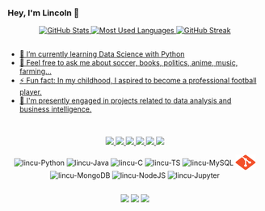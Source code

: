 ### Hey, I'm Lincoln 👋

<div align="center">
  <a href="https://github.com/dotlincu">
  <img height="150px" src="https://github-readme-stats.vercel.app/api?username=dotlincu&theme=dark&show_icons=true&count_private=true" alt="GitHub Stats" />  
  <img height="150px" src="https://github-readme-stats.vercel.app/api/top-langs/?username=dotlincu&hide=html,css,mustache,jupyter%20notebook&exclude_repo=bootcamp-data-science,confusion-matrix-metrics-comparison,ignorancia-zero&layout=compact&langs_count=6&theme=dark" alt="Most Used Languages" />
  <!-- <img height="150px" src="https://github-readme-stats-git-masterrstaa-rickstaa.vercel.app/api?username=dotlincu&show_icons=true&theme=dark&include_all_commits=true&count_private=true"/> -->
  <!-- <img height="150px" src="https://github-readme-stats-git-masterrstaa-rickstaa.vercel.app/api/top-langs/?username=dotlincu&hide=html,css,mustache&exclude_repo=bootcamp-data-science,confusion-matrix-metrics-comparison,ignorancia-zero&layout=compact&langs_count=6&theme=dark"/> -->

  <!--  <img height="300px" src="https://github-profile-trophy.vercel.app/?username=dotlincu&theme=dark&no-bg=true&no-frame=false&column=5"> -->
  <!--  <img height="150px" src="https://github-profile-trophy.vercel.app/?username=dotlincu&layout=compact&langs_count=12&theme=dark"/> -->

  <img src="https://github-readme-streak-stats.herokuapp.com?user=dotlincu&theme=dark" alt="GitHub Streak" />
  <!--  <img src="https://komarev.com/ghpvc/?username=dotlincu&color=blue&style=flat-square" alt="Contador de Visitas" /> -->
  <!--  <img src="https://skillicons.dev/icons?i=python,r,sklearn,pandas,pytorch,mysql,git,docker&theme=dark" alt="Contador de Visitas" /> -->
</div> 
    
##

- 🌱 I’m currently learning Data Science with Python
- 💬 Feel free to ask me about soccer, books, politics, anime, music, farming...
- ⚡ Fun fact: In my childhood, I aspired to become a professional football player.
- 🔭 I'm presently engaged in projects related to data analysis and business intelligence.
<!-- - 📫 How to reach me: ... -->
  
## 
<div style="display: inline_block" align="center"><br>
  <a href="https://github.com/dotlincu/clusterizacao-risco-cardiaco" target="_blank">
    <img src="https://github-readme-stats.vercel.app/api/pin/?username=dotlincu&repo=clusterizacao-risco-cardiaco&theme=dark" />
  </a>
  <a href="https://github.com/dotlincu/social-media-analysis" target="_blank">
    <img src="https://github-readme-stats.vercel.app/api/pin/?username=dotlincu&repo=social-media-analysis&theme=dark" />
  </a>
  <a href="https://github.com/CDInacio/kanban" target="_blank">
    <img src="https://github-readme-stats.vercel.app/api/pin/?username=CDInacio&repo=kanban&theme=dark" />
  </a>
  <a href="https://github.com/UFOP-CSI477/csi606-2023-02-atividades-sirlincu" target="_blank">
    <img src="https://github-readme-stats.vercel.app/api/pin/?username=UFOP-CSI477&repo=csi606-2023-02-atividades-sirlincu&theme=dark" />
  </a>
  <a href="https://github.com/dotlincu/GraphAlgorithms" target="_blank">
    <img src="https://github-readme-stats.vercel.app/api/pin/?username=dotlincu&repo=GraphAlgorithms&theme=dark" />
  </a>
  <a href="https://github.com/dotlincu/conecta4" target="_blank">
    <img src="https://github-readme-stats.vercel.app/api/pin/?username=dotlincu&repo=conecta4&theme=dark" />
  </a>
</div>



<div style="display: inline_block" align="center"><br>
  <img align="center" alt="lincu-Python" height="30" width="40" src="https://cdn.jsdelivr.net/gh/devicons/devicon/icons/python/python-original.svg" />
  <img align="center" alt="lincu-Java" height="30" width="40" src="https://cdn.jsdelivr.net/gh/devicons/devicon/icons/java/java-original.svg" />
  <img align="center" alt="lincu-C" height="30" width="40" src="https://cdn.jsdelivr.net/gh/devicons/devicon/icons/c/c-original.svg" />
  <img align="center" alt="lincu-TS" height="30" width="40" src="https://cdn.jsdelivr.net/gh/devicons/devicon/icons/typescript/typescript-original.svg" /> 
  <img align="center" alt="lincu-MySQL" height="30" width="40" src="https://cdn.jsdelivr.net/gh/devicons/devicon/icons/mysql/mysql-original.svg" />
  <img align="center" alt="lincu-Git" height="30" width="40" src="https://raw.githubusercontent.com/devicons/devicon/master/icons/git/git-original.svg">
  <img align="center" alt="lincu-MongoDB" height="30" width="40" src="https://cdn.jsdelivr.net/gh/devicons/devicon/icons/mongodb/mongodb-original.svg" />
  <img align="center" alt="lincu-NodeJS" height="30" width="40" src="https://cdn.jsdelivr.net/gh/devicons/devicon/icons/nodejs/nodejs-original.svg" />
  <img align="center" alt="lincu-Jupyter" height="30" width="40" src="https://cdn.jsdelivr.net/gh/devicons/devicon/icons/jupyter/jupyter-original-wordmark.svg" />
  <!-- <img align="center" alt="lincu-HTML" height="30" width="40" src="https://raw.githubusercontent.com/devicons/devicon/master/icons/html5/html5-original.svg"> 
       <img align="center" alt="lincu-Js" height="30" width="40" src="https://raw.githubusercontent.com/devicons/devicon/master/icons/javascript/javascript-plain.svg"> 
       <img align="center" alt="lincu-Redis" height="30" width="40" src="https://cdn.jsdelivr.net/gh/devicons/devicon/icons/redis/redis-original.svg" /> -->      
  <!-- DEVICONS -->
</div>

## 

<div align="center">
  <a href="https://instagram.com/lincu290" target="_blank"><img src="https://img.shields.io/badge/-Instagram-%23E4405F?style=for-the-badge&logo=instagram&logoColor=white" target="_blank"></a>
  <a href="mailto:lincoln.reboucas@aluno.ufop.edu.br"><img src="https://img.shields.io/badge/-Gmail-%23333?style=for-the-badge&logo=gmail&logoColor=white" target="_blank"></a>
  <a href="https://www.linkedin.com/in/lincoln-reboucas" target="_blank"><img src="https://img.shields.io/badge/-LinkedIn-%230077B5?style=for-the-badge&logo=linkedin&logoColor=white" target="_blank"></a> 
</div>

<!--  ![Snake animation](https://github.com/dotlincu/dotlincu/blob/output/github-contribution-grid-snake.svg) -->
